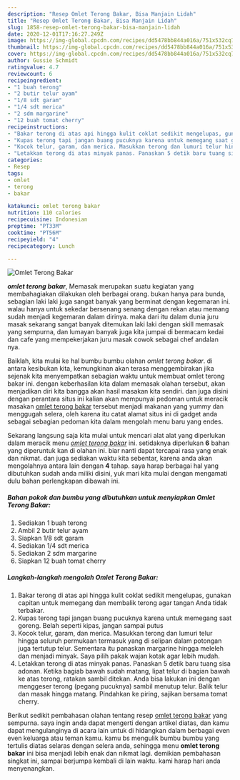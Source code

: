 ```yaml
---
description: "Resep Omlet Terong Bakar, Bisa Manjain Lidah"
title: "Resep Omlet Terong Bakar, Bisa Manjain Lidah"
slug: 1858-resep-omlet-terong-bakar-bisa-manjain-lidah
date: 2020-12-01T17:16:27.249Z
image: https://img-global.cpcdn.com/recipes/dd5478bb844a016a/751x532cq70/omlet-terong-bakar-foto-resep-utama.jpg
thumbnail: https://img-global.cpcdn.com/recipes/dd5478bb844a016a/751x532cq70/omlet-terong-bakar-foto-resep-utama.jpg
cover: https://img-global.cpcdn.com/recipes/dd5478bb844a016a/751x532cq70/omlet-terong-bakar-foto-resep-utama.jpg
author: Gussie Schmidt
ratingvalue: 4.7
reviewcount: 6
recipeingredient:
- "1 buah terong"
- "2 butir telur ayam"
- "1/8 sdt garam"
- "1/4 sdt merica"
- "2 sdm margarine"
- "12 buah tomat cherry"
recipeinstructions:
- "Bakar terong di atas api hingga kulit coklat sedikit mengelupas, gunakan capitan untuk memegang dan membalik terong agar tangan Anda tidak terbakar."
- "Kupas terong tapi jangan buang pucuknya karena untuk memegang saat goreng. Belah seperti kipas, jangan sampai putus"
- "Kocok telur, garam, dan merica. Masukkan terong dan lumuri telur hingga seluruh permukaan termasuk yang di selipan dalam potongan juga tertutup telur. Sementara itu panaskan margarine hingga meleleh dan menjadi minyak. Saya pilih pakak wajan kotak agar lebih mudah."
- "Letakkan terong di atas minyak panas. Panaskan 5 detik baru tuang sisa adonan. Ketika bagiab bawah sudah matang, lipat telur di bagian bawah ke atas terong, ratakan sambil ditekan. Anda bisa lakukan ini dengan menggeser terong (pegang pucuknya) sambil menutup telur. Balik telur dan masak hingga matang. Pindahkan ke piring, sajikan bersama tomat cherry."
categories:
- Resep
tags:
- omlet
- terong
- bakar

katakunci: omlet terong bakar 
nutrition: 110 calories
recipecuisine: Indonesian
preptime: "PT33M"
cooktime: "PT56M"
recipeyield: "4"
recipecategory: Lunch

---
```



![Omlet Terong Bakar](https://img-global.cpcdn.com/recipes/dd5478bb844a016a/751x532cq70/omlet-terong-bakar-foto-resep-utama.jpg)

<b><i>omlet terong bakar</i></b>, Memasak merupakan suatu kegiatan yang membahagiakan dilakukan oleh berbagai orang. bukan hanya para bunda, sebagian laki laki juga sangat banyak yang berminat dengan kegemaran ini. walau hanya untuk sekedar bersenang senang dengan rekan atau memang sudah menjadi kegemaran dalam dirinya. maka dari itu dalam dunia juru masak sekarang sangat banyak ditemukan laki laki dengan skill memasak yang sempurna, dan lumayan banyak juga kita jumpai di bermacam kedai dan cafe yang mempekerjakan juru masak cowok sebagai chef andalan nya.

Baiklah, kita mulai ke hal bumbu bumbu olahan <i>omlet terong bakar</i>. di antara kesibukan kita, kemungkinan akan terasa menggembirakan jika sejenak kita menyempatkan sebagian waktu untuk membuat omlet terong bakar ini. dengan keberhasilan kita dalam memasak olahan tersebut, akan menjadikan diri kita bangga akan hasil masakan kita sendiri. dan juga disini dengan perantara situs ini kalian akan mempunyai pedoman untuk meracik masakan <u>omlet terong bakar</u> tersebut menjadi makanan yang yummy dan menggugah selera, oleh karena itu catat alamat situs ini di gadget anda sebagai sebagian pedoman kita dalam mengolah menu baru yang endes.




Sekarang langsung saja kita mulai untuk mencari alat alat yang diperlukan dalam meracik menu <u><i>omlet terong bakar</i></u> ini. setidaknya diperlukan <b>6</b> bahan yang diperuntuk kan di olahan ini. biar nanti dapat tercapai rasa yang enak dan nikmat. dan juga sediakan waktu kita sebentar, karena anda akan mengolahnya antara lain dengan <b>4</b> tahap. saya harap berbagai hal yang dibutuhkan sudah anda miliki disini, yuk mari kita mulai dengan mengamati dulu bahan perlengkapan dibawah ini.

<!--inarticleads1-->

##### Bahan pokok dan bumbu yang dibutuhkan untuk menyiapkan Omlet Terong Bakar:

1. Sediakan 1 buah terong
1. Ambil 2 butir telur ayam
1. Siapkan 1/8 sdt garam
1. Sediakan 1/4 sdt merica
1. Sediakan 2 sdm margarine
1. Siapkan 12 buah tomat cherry




<!--inarticleads2-->

##### Langkah-langkah mengolah Omlet Terong Bakar:

1. Bakar terong di atas api hingga kulit coklat sedikit mengelupas, gunakan capitan untuk memegang dan membalik terong agar tangan Anda tidak terbakar.
1. Kupas terong tapi jangan buang pucuknya karena untuk memegang saat goreng. Belah seperti kipas, jangan sampai putus
1. Kocok telur, garam, dan merica. Masukkan terong dan lumuri telur hingga seluruh permukaan termasuk yang di selipan dalam potongan juga tertutup telur. Sementara itu panaskan margarine hingga meleleh dan menjadi minyak. Saya pilih pakak wajan kotak agar lebih mudah.
1. Letakkan terong di atas minyak panas. Panaskan 5 detik baru tuang sisa adonan. Ketika bagiab bawah sudah matang, lipat telur di bagian bawah ke atas terong, ratakan sambil ditekan. Anda bisa lakukan ini dengan menggeser terong (pegang pucuknya) sambil menutup telur. Balik telur dan masak hingga matang. Pindahkan ke piring, sajikan bersama tomat cherry.




Berikut sedikit pembahasan olahan tentang resep <u>omlet terong bakar</u> yang sempurna. saya ingin anda dapat mengerti dengan artikel diatas, dan kamu dapat mengulanginya di acara lain untuk di hidangkan dalam berbagai even even keluarga atau teman kamu. kamu bs mengulik bumbu bumbu yang tertulis diatas selaras dengan selera anda, sehingga menu <b>omlet terong bakar</b> ini bisa menjadi lebih enak dan nikmat lagi. demikian pembahasan singkat ini, sampai berjumpa kembali di lain waktu. kami harap hari anda menyenangkan.
